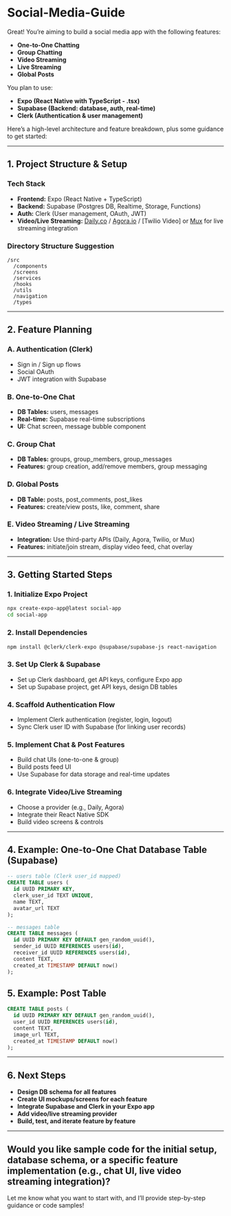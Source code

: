 # Social-Media-Guide

Great! You’re aiming to build a social media app with the following features:

- **One-to-One Chatting**
- **Group Chatting**
- **Video Streaming**
- **Live Streaming**
- **Global Posts**

You plan to use:
- **Expo (React Native with TypeScript - .tsx)**
- **Supabase (Backend: database, auth, real-time)**
- **Clerk (Authentication & user management)**

Here’s a high-level architecture and feature breakdown, plus some guidance to get started:

---

## **1. Project Structure & Setup**

### **Tech Stack**
- **Frontend:** Expo (React Native + TypeScript)
- **Backend:** Supabase (Postgres DB, Realtime, Storage, Functions)
- **Auth:** Clerk (User management, OAuth, JWT)
- **Video/Live Streaming:** [Daily.co](https://www.daily.co/) / [Agora.io](https://www.agora.io/) / [Twilio Video] or [Mux](https://docs.mux.com/docs/live-streaming) for live streaming integration

### **Directory Structure Suggestion**
```
/src
  /components
  /screens
  /services
  /hooks
  /utils
  /navigation
  /types
```

---

## **2. Feature Planning**

### **A. Authentication (Clerk)**
- Sign in / Sign up flows
- Social OAuth
- JWT integration with Supabase

### **B. One-to-One Chat**
- **DB Tables:** users, messages
- **Real-time:** Supabase real-time subscriptions
- **UI:** Chat screen, message bubble component

### **C. Group Chat**
- **DB Tables:** groups, group_members, group_messages
- **Features:** group creation, add/remove members, group messaging

### **D. Global Posts**
- **DB Table:** posts, post_comments, post_likes
- **Features:** create/view posts, like, comment, share

### **E. Video Streaming / Live Streaming**
- **Integration:** Use third-party APIs (Daily, Agora, Twilio, or Mux)
- **Features:** initiate/join stream, display video feed, chat overlay

---

## **3. Getting Started Steps**

### **1. Initialize Expo Project**
```bash
npx create-expo-app@latest social-app
cd social-app
```

### **2. Install Dependencies**
```bash
npm install @clerk/clerk-expo @supabase/supabase-js react-navigation
```

### **3. Set Up Clerk & Supabase**
- Set up Clerk dashboard, get API keys, configure Expo app
- Set up Supabase project, get API keys, design DB tables

### **4. Scaffold Authentication Flow**
- Implement Clerk authentication (register, login, logout)
- Sync Clerk user ID with Supabase (for linking user records)

### **5. Implement Chat & Post Features**
- Build chat UIs (one-to-one & group)
- Build posts feed UI
- Use Supabase for data storage and real-time updates

### **6. Integrate Video/Live Streaming**
- Choose a provider (e.g., Daily, Agora)
- Integrate their React Native SDK
- Build video screens & controls

---

## **4. Example: One-to-One Chat Database Table (Supabase)**
```sql
-- users table (Clerk user_id mapped)
CREATE TABLE users (
  id UUID PRIMARY KEY,
  clerk_user_id TEXT UNIQUE,
  name TEXT,
  avatar_url TEXT
);

-- messages table
CREATE TABLE messages (
  id UUID PRIMARY KEY DEFAULT gen_random_uuid(),
  sender_id UUID REFERENCES users(id),
  receiver_id UUID REFERENCES users(id),
  content TEXT,
  created_at TIMESTAMP DEFAULT now()
);
```

## **5. Example: Post Table**
```sql
CREATE TABLE posts (
  id UUID PRIMARY KEY DEFAULT gen_random_uuid(),
  user_id UUID REFERENCES users(id),
  content TEXT,
  image_url TEXT,
  created_at TIMESTAMP DEFAULT now()
);
```

---

## **6. Next Steps**

- **Design DB schema for all features**
- **Create UI mockups/screens for each feature**
- **Integrate Supabase and Clerk in your Expo app**
- **Add video/live streaming provider**
- **Build, test, and iterate feature by feature**

---

## **Would you like sample code for the initial setup, database schema, or a specific feature implementation (e.g., chat UI, live video streaming integration)?**  
Let me know what you want to start with, and I’ll provide step-by-step guidance or code samples!
